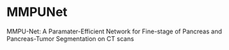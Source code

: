 # MMPUNet
MMPU-Net: A Paramater-Efficient Network for Fine-stage of Pancreas and Pancreas-Tumor Segmentation on CT scans
